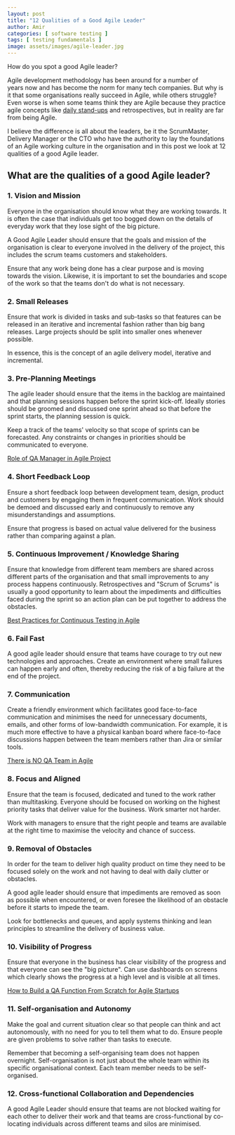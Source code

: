 ```yaml
---
layout: post
title: "12 Qualities of a Good Agile Leader"
author: Amir
categories: [ software testing ]
tags: [ testing fundamentals ]
image: assets/images/agile-leader.jpg
---
```


How do you spot a good Agile leader?

Agile development methodology has been around for a number of years now and has become the norm for many tech companies. But why is it that some organisations really succeed in Agile, while others struggle? Even worse is when some teams think they are Agile because they practice agile concepts like [daily stand-ups](/what-is-daily-stand-up-in-scrum/) and retrospectives, but in reality are far from being Agile.

I believe the difference is all about the leaders, be it the ScrumMaster, Delivery Manager or the CTO who have the authority to lay the foundations of an Agile working culture in the organisation and in this post we look at 12 qualities of a good Agile leader.

## What are the qualities of a good Agile leader?

### 1\. Vision and Mission

Everyone in the organisation should know what they are working towards. It is often the case that individuals get too bogged down on the details of everyday work that they lose sight of the big picture.

A Good Agile Leader should ensure that the goals and mission of the organisation is clear to everyone involved in the delivery of the project, this includes the scrum teams customers and stakeholders.

Ensure that any work being done has a clear purpose and is moving towards the vision. Likewise, it is important to set the boundaries and scope of the work so that the teams don't do what is not necessary.

### 2\. Small Releases

Ensure that work is divided in tasks and sub-tasks so that features can be released in an iterative and incremental fashion rather than big bang releases. Large projects should be split into smaller ones whenever possible.

In essence, this is the concept of an agile delivery model, iterative and incremental.

### 3\. Pre-Planning Meetings

The agile leader should ensure that the items in the backlog are maintained and that planning sessions happen before the sprint kick-off. Ideally stories should be groomed and discussed one sprint ahead so that before the sprint starts, the planning session is quick.

Keep a track of the teams' velocity so that scope of sprints can be forecasted. Any constraints or changes in priorities should be communicated to everyone.

[Role of QA Manager in Agile Project](/role-of-qa-manager-in-agile-project/)

### 4\. Short Feedback Loop

Ensure a short feedback loop between development team, design, product and customers by engaging them in frequent communication. Work should be demoed and discussed early and continuously to remove any misunderstandings and assumptions.

Ensure that progress is based on actual value delivered for the business rather than comparing against a plan.

### 5\. Continuous Improvement / Knowledge Sharing

Ensure that knowledge from different team members are shared across different parts of the organisation and that small improvements to any process happens continuously. Retrospectives and "Scrum of Scrums" is usually a good opportunity to learn about the impediments and difficulties faced during the sprint so an action plan can be put together to address the obstacles.

[Best Practices for Continuous Testing in Agile](/best-practices-for-continuous-testing-in-agile/)

### 6\. Fail Fast

A good agile leader should ensure that teams have courage to try out new technologies and approaches. Create an environment where small failures can happen early and often, thereby reducing the risk of a big failure at the end of the project.

### 7\. Communication

Create a friendly environment which facilitates good face-to-face communication and minimises the need for unnecessary documents, emails, and other forms of low-bandwidth communication. For example, it is much more effective to have a physical kanban board where face-to-face discussions happen between the team members rather than Jira or similar tools.

[There is NO QA Team in Agile](/there-is-no-qa-team-in-agile/)

### 8\. Focus and Aligned

Ensure that the team is focused, dedicated and tuned to the work rather than multitasking. Everyone should be focused on working on the highest priority tasks that deliver value for the business. Work smarter not harder.

Work with managers to ensure that the right people and teams are available at the right time to maximise the velocity and chance of success.

### 9\. Removal of Obstacles

In order for the team to deliver high quality product on time they need to be focused solely on the work and not having to deal with daily clutter or obstacles.

A good agile leader should ensure that impediments are removed as soon as possible when encountered, or even foresee the likelihood of an obstacle before it starts to impede the team.

Look for bottlenecks and queues, and apply systems thinking and lean principles to streamline the delivery of business value.

### 10\. Visibility of Progress

Ensure that everyone in the business has clear visibility of the progress and that everyone can see the "big picture". Can use dashboards on screens which clearly shows the progress at a high level and is visible at all times.

[How to Build a QA Function From Scratch for Agile Startups](/how-to-setup-a-qa-function-from-scratch-for-agile-projects/)

### 11\. Self-organisation and Autonomy

Make the goal and current situation clear so that people can think and act autonomously, with no need for you to tell them what to do. Ensure people are given problems to solve rather than tasks to execute.

Remember that becoming a self-organising team does not happen overnight. Self-organisation is not just about the whole team within its specific organisational context. Each team member needs to be self-organised.

### 12\. Cross-functional Collaboration and Dependencies

A good Agile Leader should ensure that teams are not blocked waiting for each other to deliver their work and that teams are cross-functional by co-locating individuals across different teams and silos are minimised.